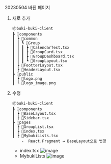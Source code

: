 20230504 
바뀐 페이지

1. 새로 추가
    ```
    📦buki-buki-client
    ┣ 📂components
    ┃ ┣ 📂common
    ┃ ┃ ┗ 📂Group
    ┃ ┃ ┃ ┣ 📜CalendarTest.tsx
    ┃ ┃ ┃ ┣ 📜GroupCard.tsx
    ┃ ┃ ┃ ┣ 📜GroupDashboard.tsx
    ┃ ┃ ┃ ┗ 📜GroupLayout.tsx
    ┃ ┣ 📜FootterLayout.tsx
    ┃ ┣ 📜HeaderLayout.tsx
    ┣ 📂public
    ┃ ┣ 📜logo.png
    ┃ ┗ 📜logo_image.png
    ```

2. 수정
    ```
    📦buki-buki-client
    ┣ 📂components
    ┃ ┣ 📜BaseLayout.tsx
    ┃ ┣ 📜Sidebar.tsx
    ┣ 📂pages
    ┃ ┣ 📜GroupList.tsx
    ┃ ┣ 📜index.tsx
    ┃ ┣ 📜MybukiLists.tsx
        -  React.Fragment → BaseLayout으로 변경
    ```
    + index.tsx
        ![image](https://user-images.githubusercontent.com/61460836/236065021-2e5c071f-2dbe-42d1-b9f1-c6d0898cb9da.png)
    + MybukiLists
        ![image](https://user-images.githubusercontent.com/61460836/236065292-8b423390-a542-45d2-9f23-5bd8871896c2.png)
